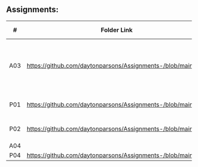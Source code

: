 ## Assignments:

|   #   |                        Folder Link                                     |                       Assignment Description                 |
| :---: | ---------------------------------------------------------------------- | ------------------------------------------------------------ |
|  A03  |  https://github.com/daytonparsons/Assignments-/blob/main/A03           | Assignment to ensure proper commenting and README creation.  |
|  P01  |  https://github.com/daytonparsons/Assignments-/blob/main/P01           | Vector Class Program                                         |
|  P02  |  https://github.com/daytonparsons/Assignments-/blob/main/P02           | MyVector Class 2 Program                                     |
|  A04  |                                                                        |                                                              |
|  P04  |  https://github.com/daytonparsons/Assignments-/blob/main/P05           |                                                              |
